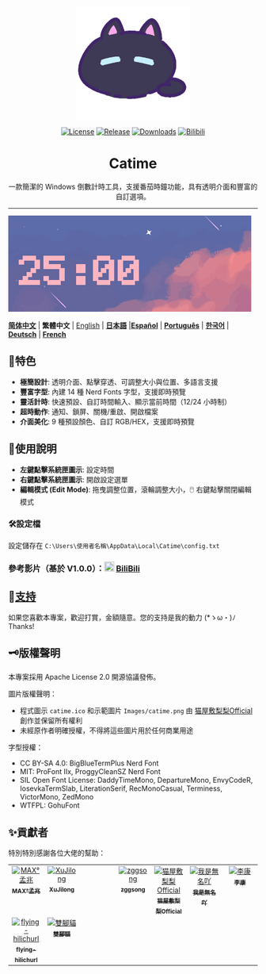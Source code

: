 <p align="center">
<a href="https://github.com/vladelaina/Catime" target="_blank">
<img align="center" alt="catime" width="230" src="../Images/catime.png" />
</a>
</p>

<p align="center">
  <a href="https://github.com/vladelaina/Catime/blob/main/LICENSE"><img alt="License" src="https://img.shields.io/github/license/vladelaina/Catime" /></a>
  <a href="https://github.com/vladelaina/Catime/releases/latest"><img alt="Release" src="https://img.shields.io/github/release/vladelaina/Catime.svg" /></a>
  <a href="https://github.com/vladelaina/Catime/releases"><img alt="Downloads" src="https://img.shields.io/github/downloads/vladelaina/Catime/total" /></a>
  <a href="https://space.bilibili.com/1862395225"><img alt="Bilibili" src="https://img.shields.io/badge/Bilibili-space-ff69b4?logo=bilibili" /></a>
</p>

<h1 align="center">Catime</h1>

<p align="center">一款簡潔的 Windows 倒數計時工具，支援番茄時鐘功能，具有透明介面和豐富的自訂選項。</p>

---

![Catime](../Images/catime.gif)

  [**简体中文**](../README.md) | **繁體中文** | [English](i18n/README-en.md) | [**日本語**](i18n/README_ja.md) |[**Español**](i18n/README_es.md) | [**Português**](i18n/README_pt-br.md) | [**한국어**](i18n/README_ko-kr.md) | [**Deutsch**](i18n/README_de.md) | [**French**](i18n/README_fr.md)

## 🌟特色

- **極簡設計**: 透明介面、點擊穿透、可調整大小與位置、多語言支援
- **豐富字型**: 內建 14 種 Nerd Fonts 字型，支援即時預覽
- **靈活計時**: 快速預設、自訂時間輸入、顯示當前時間（12/24 小時制）
- **超時動作**: 通知、鎖屏、關機/重啟、開啟檔案
- **介面美化**: 9 種預設顏色、自訂 RGB/HEX，支援即時預覽

## 📑使用說明

- **左鍵點擊系統匣圖示**: 設定時間
- **右鍵點擊系統匣圖示**: 開啟設定選單
- **編輯模式 (Edit Mode)**: 拖曳調整位置，滾輪調整大小，🖱️ 右鍵點擊關閉編輯模式

### 🛠️設定檔
設定儲存在 `C:\Users\使用者名稱\AppData\Local\Catime\config.txt`

### 參考影片（基於 V1.0.0）：<img src="https://www.bilibili.com/favicon.ico" width="20" height="20"> [BiliBili](https://www.bilibili.com/video/BV1ztFeeQEYP)

## 💖[支持](support.md)

如果您喜歡本專案，歡迎打賞，金額隨意。您的支持是我的動力 (*ゝω・)ﾉ Thanks!

## 🗝️版權聲明

本專案採用 Apache License 2.0 開源協議發佈。

圖片版權聲明：
- 程式圖示 `catime.ico` 和示範圖片 `Images/catime.png` 由 [猫屋敷梨梨Official](https://space.bilibili.com/26087398) 創作並保留所有權利
- 未經原作者明確授權，不得將這些圖片用於任何商業用途

字型授權：
- CC BY-SA 4.0: BigBlueTermPlus Nerd Font
- MIT: ProFont IIx, ProggyCleanSZ Nerd Font
- SIL Open Font License: DaddyTimeMono, DepartureMono, EnvyCodeR, IosevkaTermSlab, LiterationSerif, RecMonoCasual, Terminess, VictorMono, ZedMono
- WTFPL: GohuFont

## ✨貢獻者 

特別特別感謝各位大佬的幫助：
<table>
  <tbody>
    <tr>
      <td align="center" valign="top" width="14.28%"><a href="https://github.com/MadMaxChow"><img src="https://avatars.githubusercontent.com/u/13810505?v=4" width="100px;" alt="MAX°孟兆"/><br /><sub><b>MAX°孟兆</b></sub></a><br /></td>
      <td align="center" valign="top" width="14.28%"><a href="https://github.com/sumruler"><img src="https://avatars.githubusercontent.com/u/56953545?v=4" width="100px;" alt="XuJilong"/><br /><sub><b>XuJilong</b></sub></a><br /></td>
      <td width="14.28%"></td>
      <td align="center" valign="top" width="14.28%"><a href="https://github.com/ZGGSONG"><img src="https://avatars.githubusercontent.com/u/49741009?v=4" width="100px;" alt="zggsong"/><br /><sub><b>zggsong</b></sub></a><br /></td>
      <td align="center" valign="top" width="14.28%"><a href="https://space.bilibili.com/26087398"><img src="https://i1.hdslb.com/bfs/face/af55083fafbabb7815b09c32adca94139b3ab3f8.webp@240w_240h_1c_1s_!web-avatar-space-header.avif" width="100px;" alt="猫屋敷梨梨Official"/><br /><sub><b>猫屋敷梨梨Official</b></sub></a><br /></td>
      <td align="center" valign="top" width="14.28%"><a href="https://space.bilibili.com/1708573954"><img src="https://i1.hdslb.com/bfs/face/7fe7cfba25dd086f9b4dbb8433b5db237a5ff98b.jpg@240w_240h_1c_1s_!web-avatar-space-header.avif" width="100px;" alt="我是無名吖"/><br /><sub><b>我是無名吖</b></sub></a><br /></td>
      <td align="center" valign="top" width="14.28%"><a href="https://space.bilibili.com/475437261"><img src="https://i0.hdslb.com/bfs/face/a52c54f0098602b2934d828222aaf3895b06c9ec.jpg@240w_240h_1c_1s_!web-avatar-space-header.avif" width="100px;" alt="李康"/><br /><sub><b>李康</b></sub></a><br /></td>
    </tr>
    <tr>
      <td align="center" valign="top" width="14.28%"><a href="https://github.com/flying-hilichurl"><img src="https://avatars.githubusercontent.com/u/187168840?v=4" width="100px;" alt="flying-hilichurl"/><br /><sub><b>flying-hilichurl</b></sub></a><br /></td>
      <td align="center" valign="top" width="14.28%"><a href="https://space.bilibili.com/161061562"><img src="https://i1.hdslb.com/bfs/face/ffbffc12d4cb51d158210f26f45bb1b369eaf730.jpg@240w_240h_1c_1s_!web-avatar-space-header.avif" width="100px;" alt="雙腳貓"/><br /><sub><b>雙腳貓</b></sub></a><br /></td>
  </tbody>
</table>
